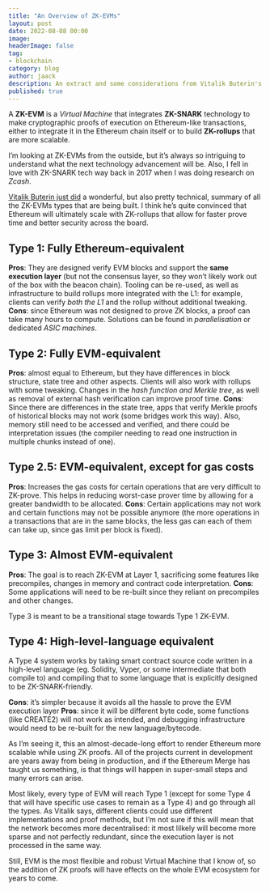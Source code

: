 ```yaml
---
title: "An Overview of ZK-EVMs"
layout: post
date: 2022-08-08 00:00
image:
headerImage: false
tag:
- blockchain
category: blog
author: jaack
description: An extract and some considerations from Vitalik Buterin's blog post
published: true
---
```


A **ZK-EVM** is a *Virtual Machine* that integrates **ZK-SNARK** technology to make cryptographic proofs of execution on Ethereum-like transactions, either to integrate it in the Ethereum chain itself or to build **ZK-rollups** that are more scalable.

I’m looking at ZK-EVMs from the outside, but it’s always so intriguing to understand what the next technology advancement will be. Also, I fell in love with ZK-SNARK tech way back in 2017 when I was doing research on *Zcash*.

[Vitalik Buterin just did](https://vitalik.ca/general/2022/08/04/zkevm.html) a wonderful, but also pretty technical, summary of all the ZK-EVMs types that are being built. I think he’s quite convinced that Ethereum will ultimately scale with ZK-rollups that allow for faster prove time and better security across the board.

## Type 1: Fully Ethereum-equivalent
**Pros**: They are designed verify EVM blocks and support the **same execution layer** (but not the consensus layer, so they won’t likely work out of the box with the beacon chain). Tooling can be re-used, as well as infrastructure to build rollups more integrated with the L1: for example, clients can verify *both the L1* and the rollup without additional tweaking.
**Cons**: since Ethereum was not designed to prove ZK blocks, a proof can take many hours to compute. Solutions can be found in *parallelisation* or dedicated *ASIC machines*.

## Type 2: Fully EVM-equivalent
**Pros**: almost equal to Ethereum, but they have differences in block structure, state tree and other aspects. Clients will also work with rollups with some tweaking.
Changes in the *hash function and Merkle tree*, as well as removal of external hash verification can improve proof time.
**Cons**: Since there are differences in the state tree, apps that verify Merkle proofs of historical blocks may not work (some bridges work this way). Also, memory still need to be accessed and verified, and there could be interpretation issues (the compiler needing to read one instruction in multiple chunks instead of one).

## Type 2.5: EVM-equivalent, except for gas costs
**Pros**: Increases the gas costs for certain operations that are very difficult to ZK-prove. This helps in reducing worst-case prover time by allowing for a greater bandwidth to be allocated.
**Cons**: Certain applications may not work and certain functions may not be possible anymore (the more operations in a transactions that are in the same blocks, the less gas can each of them can take up, since gas limit per block is fixed).

## Type 3: Almost EVM-equivalent
**Pros**: The goal is to reach ZK-EVM at Layer 1, sacrificing some features like precompiles, changes in memory and contract code interpretation.
**Cons**: Some applications will need to be re-built since they reliant on precompiles and other changes.

Type 3 is meant to be a transitional stage towards Type 1 ZK-EVM.

## Type 4: High-level-language equivalent
A Type 4 system works by taking smart contract source code written in a high-level language (eg. Solidity, Vyper, or some intermediate that both compile to) and compiling that to some language that is explicitly designed to be ZK-SNARK-friendly.

**Cons**: it’s simpler because it avoids all the hassle to prove the EVM execution layer
**Pros**: since it will be different byte code, some functions (like CREATE2) will not work as intended, and debugging infrastructure would need to be re-built for the new language/bytecode.

As I’m seeing it, this an almost-decade-long effort to render Ethereum more scalable while using ZK proofs. All of the projects current in development are years away from being in production, and if the Ethereum Merge has taught us something, is that things will happen in super-small steps and many errors can arise.

Most likely, every type of EVM will reach Type 1 (except for some Type 4 that will have specific use cases to remain as a Type 4) and go through all the types. As Vitalik says, different clients could use different implementations and proof methods, but I’m not sure if this will mean that the network becomes more decentralised: it most lilkely will become more sparse and not perfectly redundant, since the execution layer is not processed in the same way.

Still, EVM is the most flexible and robust Virtual Machine that I know of, so the addition of ZK proofs will have effects on the whole EVM ecosystem for years to come.
